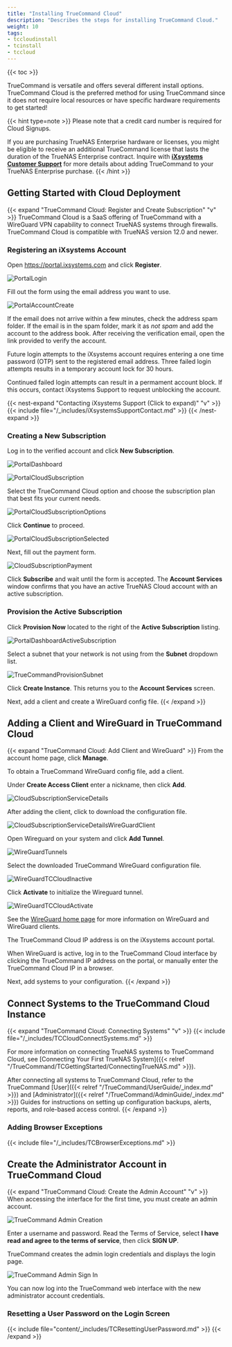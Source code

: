 ```yaml
---
title: "Installing TrueCommand Cloud"
description: "Describes the steps for installing TrueCommand Cloud."
weight: 10
tags:
- tccloudinstall
- tcinstall
- tccloud
---
```

{{< toc >}}

TrueCommand is versatile and offers several different install options.
TrueCommand Cloud is the preferred method for using TrueCommand since it does not require local resources or have specific hardware requirements to get started!

{{< hint type=note >}}
Please note that a credit card number is required for Cloud Signups.

If you are purchasing TrueNAS Enterprise hardware or licenses, you might be eligible to receive an additional TrueCommand license that lasts the duration of the TrueNAS Enterprise contract.
Inquire with [**iXsystems Customer Support**](https://www.ixsystems.com/support/) for more details about adding TrueCommand to your TrueNAS Enterprise purchase.
{{< /hint >}}

## Getting Started with Cloud Deployment

{{< expand "TrueCommand Cloud: Register and Create Subscription" "v" >}}
TrueCommand Cloud is a SaaS offering of TrueCommand with a WireGuard VPN capability to connect TrueNAS systems through firewalls.
TrueCommand Cloud is compatible with TrueNAS version 12.0 and newer.

### Registering an iXsystems Account
Open https://portal.ixsystems.com and click **Register**.

![PortalLogin](/images/TrueCommand/Cloud/PortalLogin.png "Portal Login")

Fill out the form using the email address you want to use.

![PortalAccountCreate](/images/TrueCommand/Cloud/PortalAccountCreate.png "Portal Account Create")

If the email does not arrive within a few minutes, check the address spam folder.
If the email is in the spam folder, mark it as *not spam* and add the account to the address book.
After receiving the verification email, open the link provided to verify the account.

Future login attempts to the iXsystems account requires entering a one time password (OTP) sent to the registered email address.
Three failed login attempts results in a temporary account lock for 30 hours.

Continued failed login attempts can result in a permament account block.
If this occurs, contact iXsystems Support to request unblocking the account.

{{< nest-expand "Contacting iXsystems Support (Click to expand)" "v" >}}
{{< include file="/_includes/iXsystemsSupportContact.md" >}}
{{< /nest-expand >}}

### Creating a New Subscription
Log in to the verified account and click **New Subscription**.  

![PortalDashboard](/images/TrueCommand/Cloud/PortalDashboard.png "Account Services: Dashboard")

![PortalCloudSubscription](/images/TrueCommand/Cloud/PortalCloudSubscription.png "Creating a Cloud Subscription")

Select the TrueCommand Cloud option and choose the subscription plan that best fits your current needs.

![PortalCloudSubscriptionOptions](/images/TrueCommand/Cloud/PortalCloudSubscriptionOptions.png "Account Services: Cloud Subscription Options")

Click **Continue** to proceed.

![PortalCloudSubscriptionSelected](/images/TrueCommand/Cloud/PortalCloudSubscriptionSelected.png "Account Services: Cloud Subscription Selected")

Next, fill out the payment form.

![CloudSubscriptionPayment](/images/TrueCommand/Cloud/CloudSubscriptionPayment.png "Cloud Subscription Payment")

Click **Subscribe** and wait until the form is accepted. The **Account Services** window confirms that you have an active TrueNAS Cloud account with an active subscription.

### Provision the Active Subscription
Click **Provision Now** located to the right of the **Active Subscription** listing.

![PortalDashboardActiveSubscription](/images/TrueCommand/Cloud/PortalDashboardActiveSubscription.png "Account Services: Active Subscriptions")

Select a subnet that your network is not using from the **Subnet** dropdown list.

![TrueCommandProvisionSubnet](/images/TrueCommand/Cloud/TrueCommandProvisionSubnet.png "Account Services: Provisioning TrueCommand")

Click **Create Instance**. This returns you to the **Account Services** screen.  

Next, add a client and create a WireGuard config file.
{{< /expand >}}

## Adding a Client and WireGuard in TrueCommand Cloud

{{< expand "TrueCommand Cloud: Add Client and WireGuard" >}}
From the account home page, click **Manage**.

To obtain a TrueCommand WireGuard config file, add a client.  

Under **Create Access Client** enter a nickname, then click **Add**.

![CloudSubscriptionServiceDetails](/images/TrueCommand/Cloud/CloudSubscriptionServiceDetails.png "Account Services: Service Details")

After adding the client, click <i class="fa fa-download action-icon clickable" aria-hidden="true" title="Download WireGuard configuration file"></i> to download the configuration file.

![CloudSubscriptionServiceDetailsWireGuardClient](/images/TrueCommand/Cloud/CloudSubscriptionServiceDetailsWireGuardClient.png "Account Services: Downloading the WireGuard Configuration File")

Open Wireguard on your system and click **Add Tunnel**.

![WireGuardTunnels](/images/TrueCommand/WireGuardTunnels.png "WireGuard: Adding Tunnels")

Select the downloaded TrueCommand WireGuard configuration file.

![WireGuardTCCloudInactive](/images/TrueCommand/WireGuardTCCloudInactive.png "WireGuard: Tunnel Inactive")

Click **Activate** to initialize the Wireguard tunnel.

![WireGuardTCCloudActivate](/images/TrueCommand/WireGuardTCCloudActivate.png "WireGuard: Tunnel Active")

See the [WireGuard home page](https://www.wireguard.com) for more information on WireGuard and WireGuard clients.

The TrueCommand Cloud IP address is on the iXsystems account portal.

When WireGuard is active, log in to the TrueCommand Cloud interface by clicking the TrueCommand IP address on the portal, or manually enter the TrueCommand Cloud IP in a browser.

Next, add systems to your configuration.
{{< /expand >}}

## Connect Systems to the TrueCommand Cloud Instance

{{< expand "TrueCommand Cloud: Connecting Systems" "v" >}}
{{< include file="/_includes/TCCloudConnectSystems.md" >}}

For more information on connecting TrueNAS systems to TrueCommand Cloud, see [Connecting Your First TrueNAS System]({{< relref "/TrueCommand/TCGettingStarted/ConnectingTrueNAS.md" >}}).

After connecting all systems to TrueCommand Cloud, refer to the TrueCommand [User]({{< relref "/TrueCommand/UserGuide/_index.md" >}}) and [Administrator]({{< relref "/TrueCommand/AdminGuide/_index.md" >}}) Guides for instructions on setting up configuration backups, alerts, reports, and role-based access control.
{{< /expand >}}
### Adding Browser Exceptions
{{< include file="/_includes/TCBrowserExceptions.md" >}}

## Create the Administrator Account in TrueCommand Cloud
{{< expand "TrueCommand Cloud: Create the Admin Account" "v" >}}
When accessing the interface for the first time, you must create an admin account.

![TrueCommand Admin Creation](/images/TrueCommand/Users/FirstLogin.png "TrueCommand Admin Creation")

Enter a username and password. Read the Terms of Service, select **I have read and agree to the terms of service**, then click **SIGN UP**.

TrueCommand creates the admin login credentials and displays the login page.

![TrueCommand Admin Sign In](/images/TrueCommand/Users/LoginAdmin.png "TrueCommand Admin Sign In")

You can now log into the TrueCommand web interface with the new administrator account credentials.

### Resetting a User Password on the Login Screen

{{< include file="content/_includes/TCResettingUserPassword.md" >}}
{{< /expand >}}
